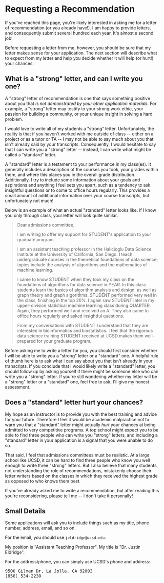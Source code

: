 # Requesting a Recommendation

If you've reached this page, you're likely interested in asking me for a letter
of recommendation (or you already have!). I am happy to provide letters, and
consequently submit several hundred each year. It's almost a second job!

Before requesting a letter from me, however, you should be sure that my letter
makes sense for your application. The next section will describe what to
expect from my letter and help you decide whether it will help (or hurt!) your
chances.

## What is a "strong" letter, and can I write you one?

A "strong" letter of recommendation is one that says something positive about you
that *is not demonstrated by your other application materials*.  For example, a
"strong" letter may testify to your strong work ethic, your passion for building a
community, or your unique insight in solving a hard problem.

I would love to write all of my students a "strong" letter. Unfortunately, the
reality is that if you haven't worked with me outside of class -- either on a
project or as a tutor or TA -- I may not be able to say much about you that
isn't already said by your transcripts. Consequently, I would hesitate to say
that I can write you a "strong" letter -- instead, I can write what might be
called a "standard" letter.

A "standard" letter is a testament to your performance in my class(es). It
generally includes a description of the courses you took, your grades within
them, and where this places you in the overall grade distribution. Additionally,
I try to include some information about your goals and aspirations and anything
I feel sets you apart, such as a tendency to ask insightful questions or to come
to office hours regularly. This provides a small amount of additional
information over your course transcripts, but unfortunately not much!

Below is an example of what an actual "standard" letter looks like. If I know
you only through class, your letter will look quite similar.

> Dear admissions committee,
>
> I am writing to offer my support for STUDENT's application to your graduate
> program.
>
> I am an assistant teaching professor in the Halicioglu Data Science Institute
> at the University of California, San Diego. I teach undergraduate courses in
> the theoretical foundations of data science; topics include the analysis of
> algorithms and the mathematics of machine learning. 
>
> I came to know STUDENT when they took my class on the foundations of
> algorithms for data science in YEAR. In this class students learn the basics
> of algorithm analysis and design, as well as graph theory and graph
> algorithms. STUDENT performed very well in the class, finishing in the top
> 20%. I again saw STUDENT later in my upper-division statistical machine
> learning class during QUARTER.  Again, they performed well and received an A.
> They also came to office hours regularly and asked insightful questions.
>
> From my conversations with STUDENT I understand that they are interested in
> bioinformatics and biostatistics. I feel that the rigorous data science
> training STUDENT received at UCSD makes them well-prepared for your graduate
> program.

Before asking me to write a letter for you, you should first consider whether I
will be able to write you a "strong" letter or a "standard" one. A helpful rule of
thumb here is to ask what I can say about you that isn't already in your
transcripts. If you conclude that I would likely write a "standard" letter, you
should follow up by asking yourself if there might be someone else who can write
you a "strong" letter. If you're still wondering whether my letter will be a
"strong" letter or a "standard" one, feel free to ask; I'll give my honest
assessment.

## Does a "standard" letter hurt your chances?

My hope as an instructor is to provide you with the best training and advice for
your future. Therefore I feel it would be academic malpractice not to warn you
that a "standard" letter might actually *hurt* your chances at being admitted to
very competitive programs. A top school might expect you to be able to find
three people who can write you "strong" letters, and including a "standard" letter
in your application is a signal that you were unable to do so.

That said, I feel that admissions committees must be realistic. At a large
school like UCSD, it can be hard to find three people who know you well enough
to write three "strong" letters. But I also believe that many students, not
understanding the role of recommendations, mistakenly choose their letter
writers based on the classes in which they received the highest grade as opposed
to who knows them best.

If you've already asked me to write a recommendation, but after reading this
you're reconsidering, please tell me -- I don't take it personally!

## Small Details

Some applications will ask you to include things such as my title, phone number,
address, email, and so on.

For the email, you should use `jeldridge@ucsd.edu`.

My position is "Assistant Teaching Professor". My title is "Dr. Justin Eldridge".

For the address/phone, you can simply use UCSD's phone and address:

<pre>
9500 Gilman Dr, La Jolla, CA 92093
(858) 534-2230
</pre>
